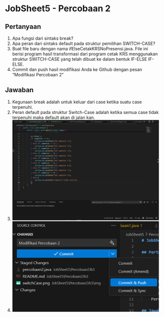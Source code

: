 # JobSheet5 - Percobaan 2

## Pertanyaan

 1. Apa fungsi dari sintaks break?
 2. Apa peran dari sintaks default pada struktur pemilihan SWITCH-CASE?
 3. Buat file baru dengan nama ifElseCetakKRSNoPresensi.java. File ini berisi program hasil
    transformasi dari program cetak KRS menggunakan struktur SWITCH-CASE yang telah
    dibuat ke dalam bentuk IF-ELSE IF-ELSE.
 4. Commit dan push hasil modifikasi Anda ke Github dengan pesan “Modifikasi
    Percobaan 2”

## Jawaban

 1. Kegunaan break adalah untuk keluar dari case ketika suatu case terpenuhi.
 2. Peran default pada struktur Switch-Case adalah ketika semua case tidak terpenuhi maka default akan di jalan kan.
 3. ![Mengganti Switch Case](img/switchCase.png)
 4. ![Commint and Push](img/ssSwitchcase.png)